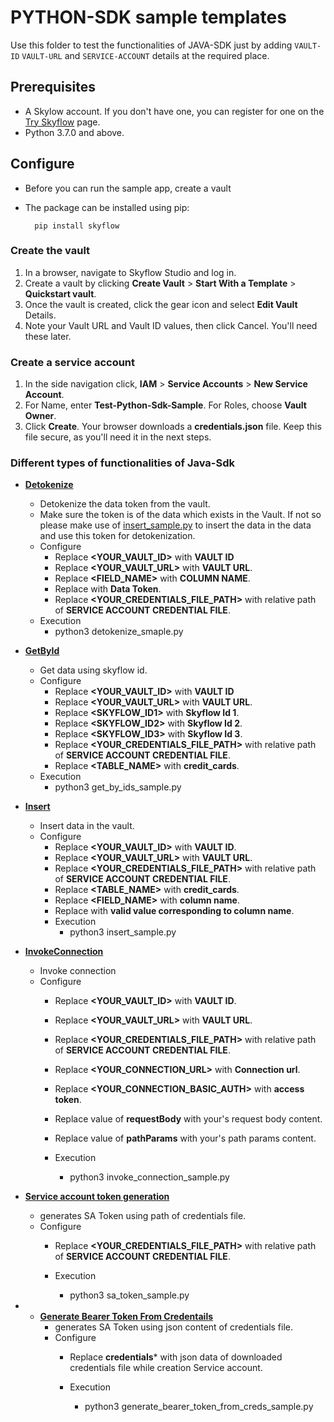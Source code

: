 # PYTHON-SDK sample templates
Use this folder to test the functionalities of JAVA-SDK just by adding `VAULT-ID` `VAULT-URL` and `SERVICE-ACCOUNT` details at the required place.

## Prerequisites
- A Skylow account. If you don't have one, you can register for one on the [Try Skyflow](https://skyflow.com/try-skyflow) page.
- Python 3.7.0 and above.

## Configure
- Before you can run the sample app, create a vault
- The package can be installed using pip:

        pip install skyflow

### Create the vault
1. In a browser, navigate to Skyflow Studio and log in.
2. Create a vault by clicking **Create Vault** > **Start With a Template** > **Quickstart vault**.
3. Once the vault is created, click the gear icon and select **Edit Vault** Details.
4. Note your Vault URL and Vault ID values, then click Cancel. You'll need these later.

### Create a service account
1. In the side navigation click, **IAM** > **Service Accounts** > **New Service Account**.
2. For Name, enter **Test-Python-Sdk-Sample**. For Roles, choose **Vault Owner**.
3. Click **Create**. Your browser downloads a **credentials.json** file. Keep this file secure, as you'll need it in the next steps.

### Different types of functionalities of Java-Sdk
- [**Detokenize**](detokenize_sample.py)
    - Detokenize the data token from the vault. 
    - Make sure the token is of the data which exists in the Vault. If not so please make use of [insert_sample.py](insert_sample.py) to insert the data in the data and use this token for detokenization.
    - Configure
        - Replace **<YOUR_VAULT_ID>** with **VAULT ID**
        - Replace **<YOUR_VAULT_URL>** with **VAULT URL**.
        - Replace **<FIELD_NAME>** with **COLUMN NAME**.
        - Replace **<TOKEN>** with **Data Token**.
        - Replace **<YOUR_CREDENTIALS_FILE_PATH>** with relative  path of **SERVICE ACCOUNT CREDENTIAL FILE**.
    - Execution
        - python3 detokenize_smaple.py
- [**GetById**](get_by_ids_sample.py)
    - Get data using skyflow id. 
    - Configure
        - Replace **<YOUR_VAULT_ID>** with **VAULT ID**
        - Replace **<YOUR_VAULT_URL>** with **VAULT URL**.
        - Replace **<SKYFLOW_ID1>** with **Skyflow Id 1**.
        - Replace **<SKYFLOW_ID2>** with **Skyflow Id 2**.
        - Replace **<SKYFLOW_ID3>** with **Skyflow Id 3**.
        - Replace **<YOUR_CREDENTIALS_FILE_PATH>** with relative  path of **SERVICE ACCOUNT CREDENTIAL FILE**.
        - Replace **<TABLE_NAME>** with **credit_cards**.
    - Execution
        - python3 get_by_ids_sample.py
- [**Insert**](insert_sample.py)
    - Insert data in the vault.
    - Configure
        - Replace **<YOUR_VAULT_ID>** with **VAULT ID**.
        - Replace **<YOUR_VAULT_URL>** with **VAULT URL**.
        - Replace **<YOUR_CREDENTIALS_FILE_PATH>** with relative  path of **SERVICE ACCOUNT CREDENTIAL FILE**.
        - Replace **<TABLE_NAME>** with **credit_cards**.
        - Replace **<FIELD_NAME>** with **column name**.
        - Replace **<VALUE>** with **valid value corresponding to column name**.
        - Execution
            - python3 insert_sample.py
- [**InvokeConnection**](invoke_connection_sample.py)
    - Invoke connection
    - Configure
        - Replace **<YOUR_VAULT_ID>** with **VAULT ID**.
        - Replace **<YOUR_VAULT_URL>** with **VAULT URL**.
        - Replace **<YOUR_CREDENTIALS_FILE_PATH>** with relative  path of **SERVICE ACCOUNT CREDENTIAL FILE**.
        - Replace **<YOUR_CONNECTION_URL>** with **Connection url**.
        - Replace **<YOUR_CONNECTION_BASIC_AUTH>** with **access token**.
        - Replace value of **requestBody** with your's request body content.
        - Replace value of **pathParams** with your's path params content.

        - Execution
            - python3 invoke_connection_sample.py
- [**Service account token generation**](sa_token_Sample.py)
    - generates SA Token using path of credentials file.
    - Configure
        - Replace **<YOUR_CREDENTIALS_FILE_PATH>** with relative  path of **SERVICE ACCOUNT CREDENTIAL FILE**.

        - Execution
            - python3 sa_token_sample.py

- - [**Generate Bearer Token From Credentails**](generate_bearer_token_from_creds_sample.py)
    - generates SA Token using json content of credentials file.
    - Configure
        - Replace **credentials*** with json data of downloaded credentials file while creation Service account.

        - Execution
            - python3 generate_bearer_token_from_creds_sample.py